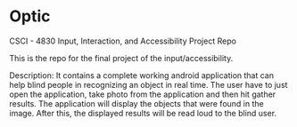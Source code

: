 # Optic
CSCI - 4830 Input, Interaction, and Accessibility Project Repo

This is the repo for the final project of the input/accessibility.

Description: It contains a complete working android application that can help blind people in recognizing an object in real time. The user have to just open the application, take photo from the application and then hit gather results. The application will display the objects that were found in the image. After this, the displayed results will be read loud to the blind user. 
